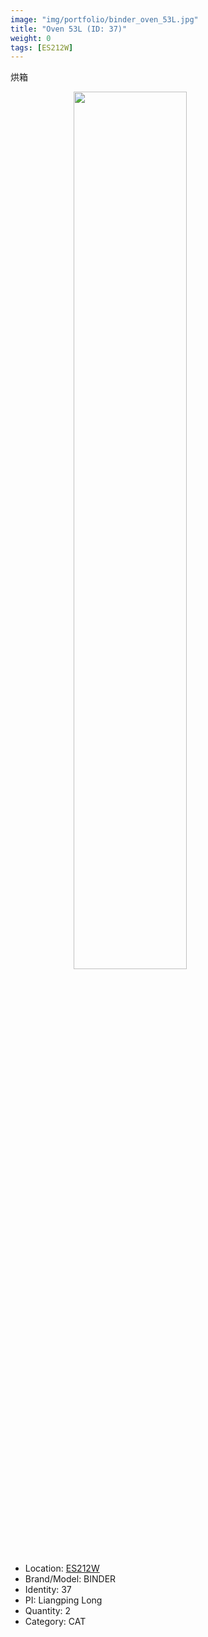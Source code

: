 ```yaml
---
image: "img/portfolio/binder_oven_53L.jpg"
title: "Oven 53L (ID: 37)"
weight: 0
tags: [ES212W]
---
```


烘箱

<!--more-->

<img src="../../img/portfolio/binder_oven_53L.jpg" width="60%" style="display: block; margin: auto;">

- Location: [ES212W](../../tags/es212w)
- Brand/Model: BINDER
- Identity: 37
- PI: Liangping Long
- Quantity: 2
- Category: CAT






